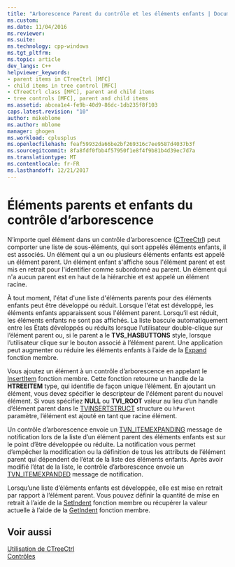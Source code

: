 ```yaml
---
title: "Arborescence Parent du contrôle et les éléments enfants | Documents Microsoft"
ms.custom: 
ms.date: 11/04/2016
ms.reviewer: 
ms.suite: 
ms.technology: cpp-windows
ms.tgt_pltfrm: 
ms.topic: article
dev_langs: C++
helpviewer_keywords:
- parent items in CTreeCtrl [MFC]
- child items in tree control [MFC]
- CTreeCtrl class [MFC], parent and child items
- tree controls [MFC], parent and child items
ms.assetid: abcea1e4-fe9b-40d9-86dc-1db235f8f103
caps.latest.revision: "10"
author: mikeblome
ms.author: mblome
manager: ghogen
ms.workload: cplusplus
ms.openlocfilehash: feaf59932da66be2bf269316c7ee9587d4037b3f
ms.sourcegitcommit: 8fa8fdf0fbb4f57950f1e8f4f9b81b4d39ec7d7a
ms.translationtype: MT
ms.contentlocale: fr-FR
ms.lasthandoff: 12/21/2017
---
```

# <a name="tree-control-parent-and-child-items"></a>Éléments parents et enfants du contrôle d’arborescence
N’importe quel élément dans un contrôle d’arborescence ([CTreeCtrl](../mfc/reference/ctreectrl-class.md)) peut comporter une liste de sous-éléments, qui sont appelés éléments enfants, il est associés. Un élément qui a un ou plusieurs éléments enfants est appelé un élément parent. Un élément enfant s'affiche sous l'élément parent et est mis en retrait pour l'identifier comme subordonné au parent. Un élément qui n'a aucun parent est en haut de la hiérarchie et est appelé un élément racine.  
  
 À tout moment, l'état d'une liste d'éléments parents pour des éléments enfants peut être développé ou réduit. Lorsque l'état est développé, les éléments enfants apparaissent sous l'élément parent. Lorsqu‘il est réduit, les éléments enfants ne sont pas affichés. La liste bascule automatiquement entre les États développés ou réduits lorsque l’utilisateur double-clique sur l’élément parent ou, si le parent a le **TVS_HASBUTTONS** style, lorsque l’utilisateur clique sur le bouton associé à l’élément parent. Une application peut augmenter ou réduire les éléments enfants à l’aide de la [Expand](../mfc/reference/ctreectrl-class.md#expand) fonction membre.  
  
 Vous ajoutez un élément à un contrôle d’arborescence en appelant le [InsertItem](../mfc/reference/ctreectrl-class.md#insertitem) fonction membre. Cette fonction retourne un handle de la **HTREEITEM** type, qui identifie de façon unique l’élément. En ajoutant un élément, vous devez spécifier le descripteur de l'élément parent du nouvel élément. Si vous spécifiez **NULL** ou **TVI_ROOT** valeur au lieu d’un handle d’élément parent dans le [TVINSERTSTRUCT](http://msdn.microsoft.com/library/windows/desktop/bb773452) structure ou `hParent` paramètre, l’élément est ajouté en tant que racine élément.  
  
 Un contrôle d’arborescence envoie un [TVN_ITEMEXPANDING](http://msdn.microsoft.com/library/windows/desktop/bb773537) message de notification lors de la liste d’un élément parent des éléments enfants est sur le point d’être développée ou réduite. La notification vous permet d’empêcher la modification ou la définition de tous les attributs de l’élément parent qui dépendent de l’état de la liste des éléments enfants. Après avoir modifié l’état de la liste, le contrôle d’arborescence envoie un [TVN_ITEMEXPANDED](http://msdn.microsoft.com/library/windows/desktop/bb773533) message de notification.  
  
 Lorsqu’une liste d’éléments enfants est développée, elle est mise en retrait par rapport à l’élément parent. Vous pouvez définir la quantité de mise en retrait à l’aide de la [SetIndent](../mfc/reference/ctreectrl-class.md#setindent) fonction membre ou récupérer la valeur actuelle à l’aide de la [GetIndent](../mfc/reference/ctreectrl-class.md#getindent) fonction membre.  
  
## <a name="see-also"></a>Voir aussi  
 [Utilisation de CTreeCtrl](../mfc/using-ctreectrl.md)   
 [Contrôles](../mfc/controls-mfc.md)

